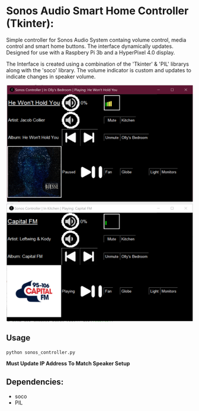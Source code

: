 # Sonos Audio Smart Home Controller (Tkinter):

Simple controller for Sonos Audio System containg volume control, media control and smart home buttons. The interface dynamically updates.
Designed for use with a Raspbery Pi 3b and a HyperPixel 4.0 display. 

The Interface is created using a combination of the 'Tkinter' & 'PIL' librarys along with the 'soco' library. The volume indicator is custom and updates
to indicate changes in speaker volume.
<p align="center">
  <img src="https://github.com/oliver7011/Sonos-Controller/blob/main/standard_example.PNG" height="318" width="503" title="hover text"><img src="https://github.com/oliver7011/Sonos-Controller/blob/main/radio_example.PNG" height="318" width="503" title="hover text">
</p>


## Usage
```shell
python sonos_controller.py
```
**Must Update IP Address To Match Speaker Setup**

## Dependencies:
- soco
- PIL
